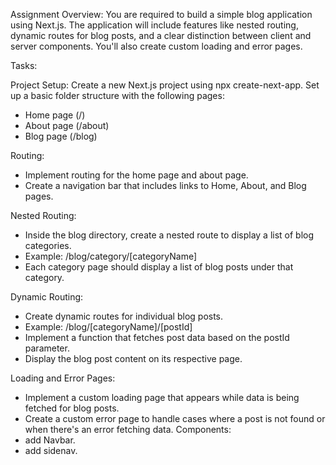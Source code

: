 Assignment Overview:
You are required to build a simple blog application using Next.js. The application will include features like nested routing, dynamic routes for blog posts, and a clear distinction between client and server components. You'll also create custom loading and error pages.

Tasks:

Project Setup:
Create a new Next.js project using npx create-next-app.
Set up a basic folder structure with the following pages:

- Home page (/)
- About page (/about)
- Blog page (/blog)

Routing:

- Implement routing for the home page and about page.
- Create a navigation bar that includes links to Home, About, and Blog pages.

Nested Routing:

- Inside the blog directory, create a nested route to display a list of blog categories.
- Example: /blog/category/[categoryName]
- Each category page should display a list of blog posts under that category.

Dynamic Routing:

- Create dynamic routes for individual blog posts.
- Example: /blog/[categoryName]/[postId]
- Implement a function that fetches post data based on the postId parameter.
- Display the blog post content on its respective page.

Loading and Error Pages:

- Implement a custom loading page that appears while data is being fetched for blog posts.
- Create a custom error page to handle cases where a post is not found or when there's an error fetching data.
  Components:
- add Navbar.
- add sidenav.
